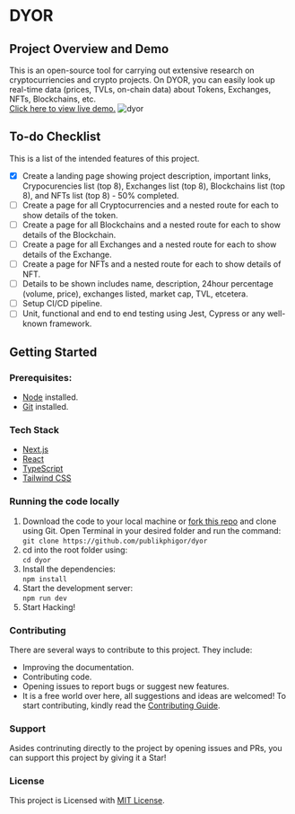 # DYOR

## Project Overview and Demo

This is an open-source tool for carrying out extensive research on cryptocurriencies and crypto projects. On DYOR, you can easily look up real-time data (prices, TVLs, on-chain data) about Tokens, Exchanges, NFTs, Blockchains, etc. <br />
[Click here to view live demo.](https://cryptodyor.vercel.app/)
![dyor](https://user-images.githubusercontent.com/35191595/196220825-75004292-b37c-4b6e-9bac-7d17439f7ecc.png)

## To-do Checklist

This is a list of the intended features of this project.

- [x] Create a landing page showing project description, important links, Crypocurencies list (top 8), Exchanges list (top 8), Blockchains list (top 8), and NFTs list (top 8) - 50% completed.
- [ ] Create a page for all Cryptocurrencies and a nested route for each to show details of the token.
- [ ] Create a page for all Blockchains and a nested route for each to show details of the Blockchain.
- [ ] Create a page for all Exchanges and a nested route for each to show details of the Exchange.
- [ ] Create a page for NFTs and a nested route for each to show details of NFT.
- [ ] Details to be shown includes name, description, 24hour percentage (volume, price), exchanges listed, market cap, TVL, etcetera.
- [ ] Setup CI/CD pipeline.
- [ ] Unit, functional and end to end testing using Jest, Cypress or any well-known framework.

## Getting Started

### Prerequisites:

- [Node](https://nodejs.org/en/download/) installed.
- [Git](https://git-scm.com/) installed.

### Tech Stack

- [Next.js](https://nextjs.org/)
- [React](https://reactjs.org/)
- [TypeScript](https://www.typescriptlang.org/)
- [Tailwind CSS](https://tailwindcss.com/)

### Running the code locally

1.  Download the code to your local machine or [fork this repo](https://github.com/publikphigor/dyor) and clone using Git.
    Open Terminal in your desired folder and run the command: <br />
    `git clone https://github.com/publikphigor/dyor`
1.  cd into the root folder using: <br />
    `cd dyor`
1.  Install the dependencies: <br />
    `npm install`
1.  Start the development server: <br />
    `npm run dev`
1.  Start Hacking!

### Contributing

There are several ways to contribute to this project. They include:

- Improving the documentation.
- Contributing code.
- Opening issues to report bugs or suggest new features.
- It is a free world over here, all suggestions and ideas are welcomed!
  To start contributing, kindly read the [Contributing Guide](https://github.com/publikphigor/dyor/blob/main/contributing.md).

### Support

Asides contrinuting directly to the project by opening issues and PRs, you can support this project by giving it a Star!

### License

This project is Licensed with [MIT License](https://choosealicense.com/licenses/mit/).
